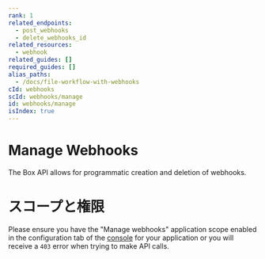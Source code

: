 ```yaml
---
rank: 1
related_endpoints:
  - post_webhooks
  - delete_webhooks_id
related_resources:
  - webhook
related_guides: []
required_guides: []
alias_paths:
  - /docs/file-workflow-with-webhooks
cId: webhooks
scId: webhooks/manage
id: webhooks/manage
isIndex: true
---
```

# Manage Webhooks

The Box API allows for programmatic creation and deletion of webhooks.

<Message type="warning">

# スコープと権限

Please ensure you have the "Manage webhooks" application scope enabled in the
configuration tab of the [console][console] for your application or
you will receive a `403` error when trying to make API calls.

</Message>

[console]: https://app.box.com/developers/console

